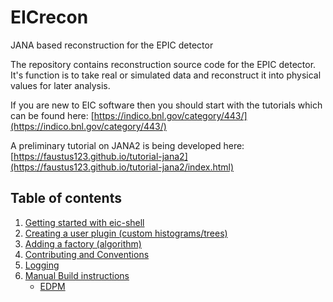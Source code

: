 # EICrecon
JANA based reconstruction for the EPIC detector

The repository contains reconstruction source code for the EPIC detector. It's function
is to take real or simulated data and reconstruct it into physical values
for later analysis.

If you are new to EIC software then you should start with the tutorials which
can be found here:
[https://indico.bnl.gov/category/443/](https://indico.bnl.gov/category/443/)

A preliminary tutorial on JANA2 is being developed here:
[https://faustus123.github.io/tutorial-jana2](https://faustus123.github.io/tutorial-jana2/index.html)


## Table of contents
1. [Getting started with eic-shell](./docs/Use_with_eic_shell.md)
2. [Creating a user plugin (custom histograms/trees)](./docs/HowTo_make_plugin.md)
3. [Adding a factory (algorithm)](./docs/HowTo_add_factory.md)
4. [Contributing and Conventions](./CONTRIBUTING.md)
5. [Logging](./docs/Logging.md)
6. [Manual Build instructions](./docs/Manual_Build.md)
   * [EDPM](./docs/EDPM.md)


